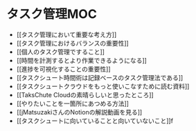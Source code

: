 # タスク管理MOC

- [[タスク管理において重要な考え方]]
- [[タスク管理におけるバランスの重要性]]
- [[個人のタスク管理ですること]]
- [[時間を計測するとより作業できるようになる]]
- [[進捗を可視化することの重要性]]
- [[タスクシュート時間術は記録ベースのタスク管理法である]]
- [[タスクシュートクラウドをもっと使いこなすために読む資料]]
- [[TaksChute Cloudの素晴らしいと思ったところ]]
- [[やりたいことを一箇所にあつめる方法]]
- [[jMatsuzakiさんのNotionの解説動画を見る]]
- [[タスクシュートに向いていることと向いていないこと]]f